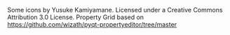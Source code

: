 Some icons by Yusuke Kamiyamane. Licensed under a Creative Commons Attribution 3.0 License.
Property Grid based on https://github.com/wizath/pyqt-propertyeditor/tree/master
